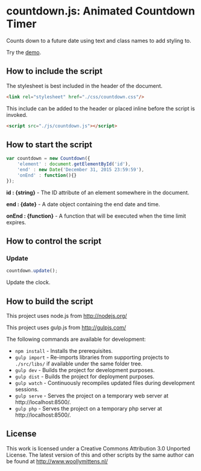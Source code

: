# countdown.js: Animated Countdown Timer

Counts down to a future date using text and class names to add styling to.

Try the <a href="http://www.woollymittens.nl/default.php?url=useful-countdown">demo</a>.

## How to include the script

The stylesheet is best included in the header of the document.

```html
<link rel="stylesheet" href="./css/countdown.css"/>
```

This include can be added to the header or placed inline before the script is invoked.

```html
<script src="./js/countdown.js"></script>
```

## How to start the script

```javascript
var countdown = new Countdown({
	'element' : document.getElementById('id'),
	'end' : new Date('December 31, 2015 23:59:59'),
	'onEnd' : function(){}
});
```

**id : {string}** - The ID attribute of an element somewhere in the document.

**end : {date}** - A date object containing the end date and time.

**onEnd : {function}** - A function that will be executed when the time limit expires.

## How to control the script

### Update

```javascript
countdown.update();
```

Update the clock.

## How to build the script

This project uses node.js from http://nodejs.org/

This project uses gulp.js from http://gulpjs.com/

The following commands are available for development:
+ `npm install` - Installs the prerequisites.
+ `gulp import` - Re-imports libraries from supporting projects to `./src/libs/` if available under the same folder tree.
+ `gulp dev` - Builds the project for development purposes.
+ `gulp dist` - Builds the project for deployment purposes.
+ `gulp watch` - Continuously recompiles updated files during development sessions.
+ `gulp serve` - Serves the project on a temporary web server at http://localhost:8500/.
+ `gulp php` - Serves the project on a temporary php server at http://localhost:8500/.

## License

This work is licensed under a Creative Commons Attribution 3.0 Unported License. The latest version of this and other scripts by the same author can be found at http://www.woollymittens.nl/
